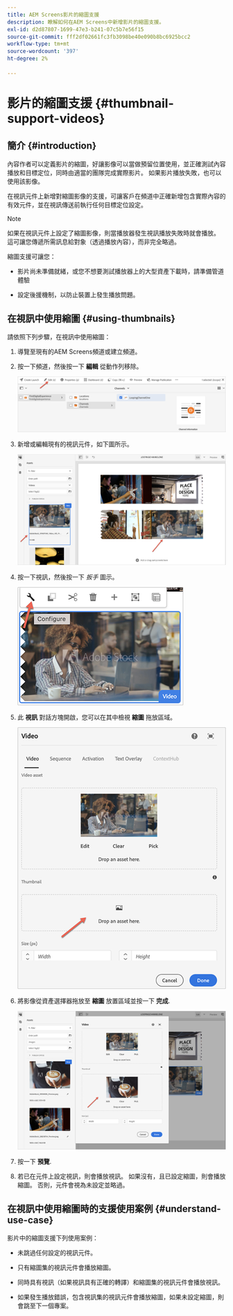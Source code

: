 ```yaml
---
title: AEM Screens影片的縮圖支援
description: 瞭解如何在AEM Screens中新增影片的縮圖支援。
exl-id: d2d87807-1699-47e3-b241-07c5b7e56f15
source-git-commit: fff2df02661fc3fb3098be40e090b8bc6925bcc2
workflow-type: tm+mt
source-wordcount: '397'
ht-degree: 2%

---
```


# 影片的縮圖支援 {#thumbnail-support-videos}

## 簡介 {#introduction}

內容作者可以定義影片的縮圖，好讓影像可以當做預留位置使用，並正確測試內容播放和目標定位，同時由適當的團隊完成實際影片。 如果影片播放失敗，也可以使用該影像。

在視訊元件上新增對縮圖影像的支援，可讓客戶在頻道中正確新增包含實際內容的有效元件，並在視訊傳送前執行任何目標定位設定。

>[!NOTE]
>如果在視訊元件上設定了縮圖影像，則當播放器發生視訊播放失敗時就會播放。 這可讓您傳遞所需訊息給對象（透過播放內容），而非完全略過。

縮圖支援可讓您：

* 影片尚未準備就緒，或您不想要測試播放器上的大型資產下載時，請準備管道體驗

* 設定後援機制，以防止裝置上發生播放問題。

## 在視訊中使用縮圖 {#using-thumbnails}

請依照下列步驟，在視訊中使用縮圖：

1. 導覽至現有的AEM Screens頻道或建立頻道。

1. 按一下頻道，然後按一下 **編輯** 從動作列移除。

   ![影像](/help/user-guide/assets/thumbnails/thumbnail-1.png)

1. 新增或編輯現有的視訊元件，如下圖所示。

   ![影像](/help/user-guide/assets/thumbnails/thumbnail-2.png)

1. 按一下視訊，然後按一下 *扳手* 圖示。

   ![影像](/help/user-guide/assets/thumbnails/thumbnail-3.png)

1. 此 **視訊** 對話方塊開啟，您可以在其中檢視 **縮圖** 拖放區域。

   ![影像](/help/user-guide/assets/thumbnails/thumbnail-4.png)

1. 將影像從資產選擇器拖放至 **縮圖** 放置區域並按一下 **完成**.

   ![影像](/help/user-guide/assets/thumbnails/thumbnail-5.png)

1. 按一下 **預覽**.

1. 若已在元件上設定視訊，則會播放視訊。 如果沒有，且已設定縮圖，則會播放縮圖。 否則，元件會視為未設定並略過。

## 在視訊中使用縮圖時的支援使用案例 {#understand-use-case}

影片中的縮圖支援下列使用案例：

* 未跳過任何設定的視訊元件。

* 只有縮圖集的視訊元件會播放縮圖。

* 同時具有視訊（如果視訊具有正確的轉譯）和縮圖集的視訊元件會播放視訊。

* 如果發生播放錯誤，包含視訊集的視訊元件會播放縮圖，如果未設定縮圖，則會跳至下一個專案。
